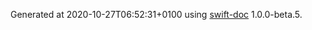 Generated at 2020-10-27T06:52:31+0100 using [swift-doc](https://github.com/SwiftDocOrg/swift-doc) 1.0.0-beta.5.
